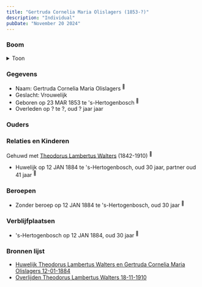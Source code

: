 ```yaml
---
title: "Gertruda Cornelia Maria Olislagers (1853-?)"
description: "Individual"
pubDate: "November 20 2024"
---
```


### Boom
<details><summary>Toon</summary>

![test](https://www.plantuml.com/plantuml/svg/dP9DQm8n48Rl-HM37Zm9kwvMA-8dsbQgbcBResGtqzrWDf5C5f7YVs_KRIiKUkXb66Ropljac24vRbsHAqPRgNVSyXnYdcnJQmej9aOP2yvoJRw5sh5C2eH4saJX9STyvmwGOnwZfKk975eqxh13TZKrKPm8FXW0Z8qLQDUPJBOQYNgzd4lTxqF4ZepLuEbiHOnT99KxjCuMWiF4M8rASbXmw-DAIL8yzRuLu0GFGH26RVYULfsDfz4qyfOVxnALE4Al6_Fui8cDSmgxVMX4i1WzGzXfHL2Z-httCIdgs52INObeMoYruLfi4ck8OkEXlNe0WnDl2RdEq0XZ2u97Vjg5yzaRL-wQBcW3LAVHh3KR_qLr0_ENfQTgDlv15NPWkNg5y3OCVgkFNxIzxXw5a3ezAHem7vtyEiqpwIm8WcO0LINJp1rGARFtj4TMxhTUBr-myai_1JP4BVmjVG80)
</details>

### Gegevens
- Naam: Gertruda Cornelia Maria Olislagers <sup><a href="../s00157/" style="text-decoration:none" title="Huwelijk Theodorus Lambertus Walters en Gertruda Cornelia Maria Olislagers 12-01-1884">:link:</a></sup>
- Geslacht: Vrouwelijk
- Geboren op 23 MAR 1853 te 's-Hertogenbosch <sup><a href="../s00157/" style="text-decoration:none" title="Huwelijk Theodorus Lambertus Walters en Gertruda Cornelia Maria Olislagers 12-01-1884">:link:</a></sup>
- Overleden op ? te ?, oud ? jaar jaar 

### Ouders

### Relaties en Kinderen

Gehuwd met [Theodorus Lambertus Walters](../i00107/) (1842-1910) <sup><a href="../s00157/" style="text-decoration:none" title="Huwelijk Theodorus Lambertus Walters en Gertruda Cornelia Maria Olislagers 12-01-1884">:link:</a></sup>
- Huwelijk op 12 JAN 1884 te 's-Hertogenbosch, oud 30 jaar, partner oud 41 jaar <sup><a href="../s00157/" style="text-decoration:none" title="Huwelijk Theodorus Lambertus Walters en Gertruda Cornelia Maria Olislagers 12-01-1884">:link:</a></sup>

### Beroepen
- Zonder beroep op 12 JAN 1884 te 's-Hertogenbosch, oud 30 jaar <sup><a href="../s00157/" style="text-decoration:none" title="Huwelijk Theodorus Lambertus Walters en Gertruda Cornelia Maria Olislagers 12-01-1884">:link:</a></sup>

### Verblijfplaatsen
- 's-Hertogenbosch  op 12 JAN 1884, oud 30 jaar  <sup><a href="../s00157/" style="text-decoration:none" title="Huwelijk Theodorus Lambertus Walters en Gertruda Cornelia Maria Olislagers 12-01-1884">:link:</a></sup>

### Bronnen lijst
- [Huwelijk Theodorus Lambertus Walters en Gertruda Cornelia Maria Olislagers 12-01-1884](../s00157/)
- [Overlijden Theodorus Lambertus Walters 18-11-1910](../s00160/)